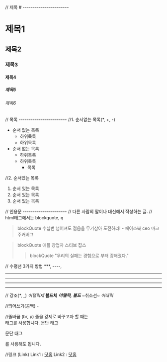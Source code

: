// 제목 # -----------------------
# 제목1
## 제목2
### 제목3
#### 제목4
##### 제목5
###### 제목6

// 목록 ------------------------
//1. 순서없는 목록(*, +, -)
* 순서 없는 목록
  + 하위목록
  + 하위목록
* 순서 없는 목록
  + 하위목록
  + 하위목록
    - 목록

//2. 순서있는 목록
1. 순서 있는 목록
2. 순서 있는 목록
3. 순서 있는 목록

// 인용문 ----------------------
// 다른 사람의 말이나 대신해서 작성하는 글.
// html태그에서는 blockquote, q
> blockQuote 수십번 넘어져도 젊음을 무기삼아 도전하라! - 페이스북 ceo 마크 주커버그

> blockQuote 애플 창업자 스티브 잡스
>> blockQuote "우리의 실패는 경험으로 부터 강해졌다."

// 수평선 3가지 방법 ***, ----, <hr />
***
----
<hr />

// 강조(*, _)
*이탤릭체*
**볼드체**
***이탤릭, 볼드***
~취소선~
_이태릭_

//띄어쓰기(공백) - &nbsp;
&nbsp;&nbsp;&nbsp;&nbsp;&nbsp;
&nbsp;&nbsp;&nbsp;&nbsp;&nbsp;&nbsp;&nbsp;&nbsp;

//줄바꿈 (br, p)
줄을 강제로 바꾸고자 할 때는 <br>태그를 사용합니다.
문단 태그 <p>문단 태그</p>를 사용해도 됩니다.

//링크 (Link)
Link1 : [닷홈](http://shyport.dothome.co.kr, '닷홈으로 바로가기')
Link2 : <a href="http://shyport.dothome.co.kr" target="_blank" title="닷홈 바로가기">닷홈</a>

